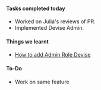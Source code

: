 #### **Tasks completed today**
   - Worked on Julia's reviews of PR.
   - Implemented Devise Admin.
   
#### **Things we learnt**
  - [How to add Admin Role Devise](https://github.com/plataformatec/devise/wiki/How-To:-Add-an-Admin-Role)
  
#### **To-Do**
   - Work on same feature
